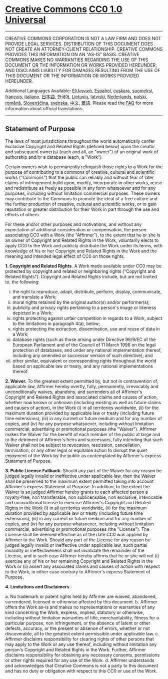 # [Creative Commons][1] [CC0 1.0 Universal][2]

---

CREATIVE COMMONS CORPORATION IS NOT A LAW FIRM AND DOES NOT PROVIDE LEGAL SERVICES. DISTRIBUTION OF THIS DOCUMENT DOES NOT CREATE AN ATTORNEY-CLIENT RELATIONSHIP. CREATIVE COMMONS PROVIDES THIS INFORMATION ON AN "AS-IS" BASIS. CREATIVE COMMONS MAKES NO WARRANTIES REGARDING THE USE OF THIS DOCUMENT OR THE INFORMATION OR WORKS PROVIDED HEREUNDER, AND DISCLAIMS LIABILITY FOR DAMAGES RESULTING FROM THE USE OF THIS DOCUMENT OR THE INFORMATION OR WORKS PROVIDED HEREUNDER.

Additional Languages Available: [Ελληνικά][3], [Español][4], [euskara][5], [suomeksi][6], [français][7], [italiano][8], [日本語][9], [한국어][10], [Lietuvių][11], [latviski][12], [Nederlands][13], [polski][14], [română][15], [Slovenščina][16], [svenska][17], [中文][18], [華語][19]. Please read the [FAQ][20] for more information about official translations.

---

## Statement of Purpose

The laws of most jurisdictions throughout the world automatically confer exclusive Copyright and Related Rights (defined below) upon the creator and subsequent owner(s) (each and all, an "owner") of an original work of authorship and/or a database (each, a "Work").

Certain owners wish to permanently relinquish those rights to a Work for the purpose of contributing to a commons of creative, cultural and scientific works ("Commons") that the public can reliably and without fear of later claims of infringement build upon, modify, incorporate in other works, reuse and redistribute as freely as possible in any form whatsoever and for any purposes, including without limitation commercial purposes. These owners may contribute to the Commons to promote the ideal of a free culture and the further production of creative, cultural and scientific works, or to gain reputation or greater distribution for their Work in part through the use and efforts of others.

For these and/or other purposes and motivations, and without any expectation of additional consideration or compensation, the person associating CC0 with a Work (the "Affirmer"), to the extent that he or she is an owner of Copyright and Related Rights in the Work, voluntarily elects to apply CC0 to the Work and publicly distribute the Work under its terms, with knowledge of his or her Copyright and Related Rights in the Work and the meaning and intended legal effect of CC0 on those rights.

**1. Copyright and Related Rights.** A Work made available under CC0 may be protected by copyright and related or neighboring rights ("Copyright and Related Rights"). Copyright and Related Rights include, but are not limited to, the following:

<ol style="list-style-type:lower-roman;">
  <li>the right to reproduce, adapt, distribute, perform, display, communicate, and translate a Work;</li>
  <li>moral rights retained by the original author(s) and/or performer(s);</li>
  <li>publicity and privacy rights pertaining to a person's image or likeness depicted in a Work;</li>
  <li>rights protecting against unfair competition in regards to a Work, subject to the limitations in paragraph 4(a), below;</li>
  <li>rights protecting the extraction, dissemination, use and reuse of data in a Work;</li>
  <li>database rights (such as those arising under Directive 96/9/EC of the European Parliament and of the Council of 11 March 1996 on the legal protection of databases, and under any national implementation thereof, including any amended or successor version of such directive); and</li>
  <li>other similar, equivalent or corresponding rights throughout the world based on applicable law or treaty, and any national implementations thereof.</li>
</ol>

**2. Waiver.** To the greatest extent permitted by, but not in contravention of, applicable law, Affirmer hereby overtly, fully, permanently, irrevocably and unconditionally waives, abandons, and surrenders all of Affirmer's Copyright and Related Rights and associated claims and causes of action, whether now known or unknown (including existing as well as future claims and causes of action), in the Work (i) in all territories worldwide, (ii) for the maximum duration provided by applicable law or treaty (including future time extensions), (iii) in any current or future medium and for any number of copies, and (iv) for any purpose whatsoever, including without limitation commercial, advertising or promotional purposes (the "Waiver"). Affirmer makes the Waiver for the benefit of each member of the public at large and to the detriment of Affirmer's heirs and successors, fully intending that such Waiver shall not be subject to revocation, rescission, cancellation, termination, or any other legal or equitable action to disrupt the quiet enjoyment of the Work by the public as contemplated by Affirmer's express Statement of Purpose.

**3. Public License Fallback.** Should any part of the Waiver for any reason be judged legally invalid or ineffective under applicable law, then the Waiver shall be preserved to the maximum extent permitted taking into account Affirmer's express Statement of Purpose. In addition, to the extent the Waiver is so judged Affirmer hereby grants to each affected person a royalty-free, non transferable, non sublicensable, non exclusive, irrevocable and unconditional license to exercise Affirmer's Copyright and Related Rights in the Work (i) in all territories worldwide, (ii) for the maximum duration provided by applicable law or treaty (including future time extensions), (iii) in any current or future medium and for any number of copies, and (iv) for any purpose whatsoever, including without limitation commercial, advertising or promotional purposes (the "License"). The License shall be deemed effective as of the date CC0 was applied by Affirmer to the Work. Should any part of the License for any reason be judged legally invalid or ineffective under applicable law, such partial invalidity or ineffectiveness shall not invalidate the remainder of the License, and in such case Affirmer hereby affirms that he or she will not (i) exercise any of his or her remaining Copyright and Related Rights in the Work or (ii) assert any associated claims and causes of action with respect to the Work, in either case contrary to Affirmer's express Statement of Purpose.

**4. Limitations and Disclaimers.**

  a. No trademark or patent rights held by Affirmer are waived, abandoned, surrendered, licensed or otherwise affected by this document.
  b. Affirmer offers the Work as-is and makes no representations or warranties of any kind concerning the Work, express, implied, statutory or otherwise, including without limitation warranties of title, merchantability, fitness for a particular purpose, non infringement, or the absence of latent or other defects, accuracy, or the present or absence of errors, whether or not discoverable, all to the greatest extent permissible under applicable law.
  c. Affirmer disclaims responsibility for clearing rights of other persons that may apply to the Work or any use thereof, including without limitation any person's Copyright and Related Rights in the Work. Further, Affirmer disclaims responsibility for obtaining any necessary consents, permissions or other rights required for any use of the Work.
  d. Affirmer understands and acknowledges that Creative Commons is not a party to this document and has no duty or obligation with respect to this CC0 or use of the Work.

[1]: https://creativecommons.org/
[2]: http://creativecommons.org/publicdomain/zero/1.0/
[3]: https://creativecommons.org/publicdomain/zero/1.0/legalcode.el
[4]: https://creativecommons.org/publicdomain/zero/1.0/legalcode.es
[5]: https://creativecommons.org/publicdomain/zero/1.0/legalcode.eu
[6]: https://creativecommons.org/publicdomain/zero/1.0/legalcode.fi
[7]: https://creativecommons.org/publicdomain/zero/1.0/legalcode.fr
[8]: https://creativecommons.org/publicdomain/zero/1.0/legalcode.it
[9]: https://creativecommons.org/publicdomain/zero/1.0/legalcode.ja
[10]: https://creativecommons.org/publicdomain/zero/1.0/legalcode.ko
[11]: https://creativecommons.org/publicdomain/zero/1.0/legalcode.lt
[12]: https://creativecommons.org/publicdomain/zero/1.0/legalcode.lv
[13]: https://creativecommons.org/publicdomain/zero/1.0/legalcode.nl
[14]: https://creativecommons.org/publicdomain/zero/1.0/legalcode.pl
[15]: https://creativecommons.org/publicdomain/zero/1.0/legalcode.ro
[16]: https://creativecommons.org/publicdomain/zero/1.0/legalcode.sl
[17]: https://creativecommons.org/publicdomain/zero/1.0/legalcode.sv
[18]: https://creativecommons.org/publicdomain/zero/1.0/legalcode.zh-Hans
[19]: https://creativecommons.org/publicdomain/zero/1.0/legalcode.zh-Hant
[20]: https://creativecommons.org/faq/#officialtranslations